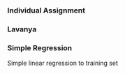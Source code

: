 
### Individual Assignment
### Lavanya 
### Simple Regression

Simple linear regression to training set 
